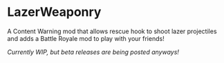 # LazerWeaponry

A Content Warning mod that allows rescue hook to shoot lazer projectiles and adds a Battle Royale mod to play with your friends!

*Currently WIP, but beta releases are being posted anyways!*
